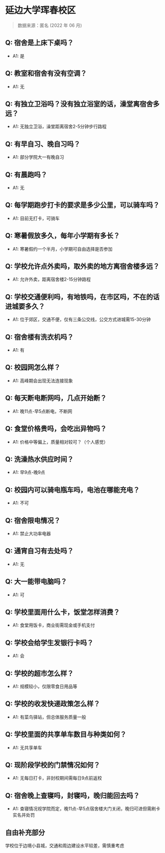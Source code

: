# 延边大学珲春校区

> 数据来源：匿名 (2022 年 06 月)

## Q: 宿舍是上床下桌吗？

- A1: 是

## Q: 教室和宿舍有没有空调？

- A1: 无

## Q: 有独立卫浴吗？没有独立浴室的话，澡堂离宿舍多远？

- A1: 无独立卫浴，澡堂距离宿舍2-5分钟步行路程

## Q: 有早自习、晚自习吗？

- A1: 部分学院大一有晚自习

## Q: 有晨跑吗？

- A1: 无

## Q: 每学期跑步打卡的要求是多少公里，可以骑车吗？

- A1: 目前无打卡，可骑车

## Q: 寒暑假放多久，每年小学期有多长？

- A1: 寒暑假约一个半月，小学期可自由选择是否参加

## Q: 学校允许点外卖吗，取外卖的地方离宿舍楼多远？

- A1: 允许外卖，距离宿舍楼2-15分钟路程

## Q: 学校交通便利吗，有地铁吗，在市区吗，不在的话进城要多久？

- A1: 位于郊区，交通不便，仅有三条公交线，公交方式进城需15-30分钟

## Q: 宿舍楼有洗衣机吗？

- A1: 有

## Q: 校园网怎么样？

- A1: 高峰期会出现无法连接现象

## Q: 每天断电断网吗，几点开始断？

- A1: 晚11点-早5点断电，不断网

## Q: 食堂价格贵吗，会吃出异物吗？

- A1: 价格中等偏上，质量相对较可？（个人感觉）

## Q: 洗澡热水供应时间？

- A1: 早9点-晚9点

## Q: 校园内可以骑电瓶车吗，电池在哪能充电？

- A1: 不可

## Q: 宿舍限电情况？

- A1: 禁止大功率电器

## Q: 通宵自习有去处吗？

- A1: 无

## Q: 大一能带电脑吗？

- A1: 可

## Q: 学校里面用什么卡，饭堂怎样消费？

- A1: 食堂用饭卡，商业街需现金或手机支付

## Q: 学校会给学生发银行卡吗？

- A1: 会

## Q: 学校的超市怎么样？

- A1: 规模较小，仅限零食日用品等

## Q: 学校的收发快递政策怎么样？

- A1: 有菜鸟驿站，但总体服务质量一般

## Q: 学校里面的共享单车数目与种类如何？

- A1: 无共享单车

## Q: 现阶段学校的门禁情况如何？

- A1: 无每日打卡，非封校期间需每日9点前返校

## Q: 宿舍晚上查寝吗，封寝吗，晚归能回去吗？

- A1: 查寝情况视学院而定，晚11点-早5点宿舍楼大门关闭，晚归可进但需刷卡实名并处罚

## 自由补充部分

学校位于边境小县城，交通和周边建设水平较差，需慎重考虑